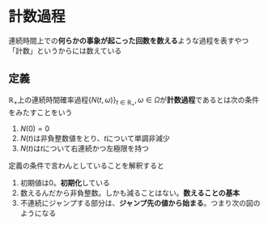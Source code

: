 # 計数過程

連続時間上での**何らかの事象が起こった回数を数える**ような過程を表すやつ
「計数」というからには数えている

## 定義

$\mathbb R_+$上の連続時間確率過程$\{N(t,\omega)\}_{t \in\mathbb R_+}, \omega \in\Omega$が**計数過程**であるとは次の条件をみたすことをいう

1. $N(0) = 0$
2. $N(t)$は非負整数値をとり、$t$について単調非減少
3. $N(t)$は$t$について右連続かつ左極限を持つ

定義の条件で言わんとしていることを解釈すると

1. 初期値は0。**初期化**している
2. 数えるんだから非負整数。しかも減ることはない。**数えることの基本**
3. 不連続にジャンプする部分は、**ジャンプ先の値から始まる**。つまり次の図のようになる
